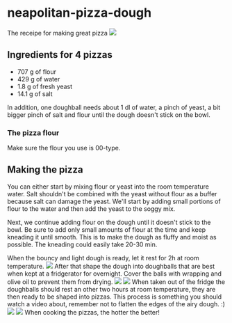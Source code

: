 # neapolitan-pizza-dough
The receipe for making great pizza
![](https://i.imgur.com/dlZN7VX.png)

## Ingredients for 4 pizzas
- 707 g of flour
- 429 g of water
- 1.8 g of fresh yeast
- 14.1 g of salt

In addition, one doughball needs about 1 dl of water, a pinch of yeast, a bit bigger pinch of salt and flour
until the dough doesn't stick on the bowl.
### The pizza flour
Make sure the flour you use is 00-type.
## Making the pizza
You can either start by mixing flour or yeast into the room temperature water. Salt shouldn't be combined with the
yeast without flour as a buffer because salt can damage the yeast.
We'll start by adding small portions of flour to the water and then add the yeast to the soggy mix.

Next, we continue adding flour on the dough until it doesn't stick to the bowl. Be sure to add only small amounts of flour at the
time and keep kneading it until smooth. This is to make the dough as fluffy and moist as possible.
The kneading could easily take 20-30 min. 

When the bouncy and light dough is ready, let it rest for 2h at room temperature. 
![](https://github.com/basiliski/neapolitan-pizza-dough/blob/main/pics/1.jpg)
After that shape the dough into doughballs that are best when kept at a fridgerator for overnight. Cover the balls with wrapping and olive oil
to prevent them from drying.
![](https://github.com/basiliski/neapolitan-pizza-dough/blob/main/pics/2.jpg)
![](https://github.com/basiliski/neapolitan-pizza-dough/blob/main/pics/3.jpg)
When taken out of the fridge the doughballs should rest an other two hours at room temperature, they are then ready
to be shaped into pizzas. This process is something you should watch a video about, remember not to flatten the edges
of the airy dough. :)
![](https://github.com/basiliski/neapolitan-pizza-dough/blob/main/pics/4.jpg)
![](https://github.com/basiliski/neapolitan-pizza-dough/blob/main/pics/5.jpg)
When cooking the pizzas, the hotter the better! 
